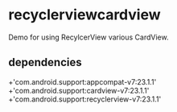 # recyclerviewcardview

Demo for using RecylcerView various CardView.


dependencies
--------------------
+'com.android.support:appcompat-v7:23.1.1'
+'com.android.support:cardview-v7:23.1.1'
+'com.android.support:recyclerview-v7:23.1.1'

